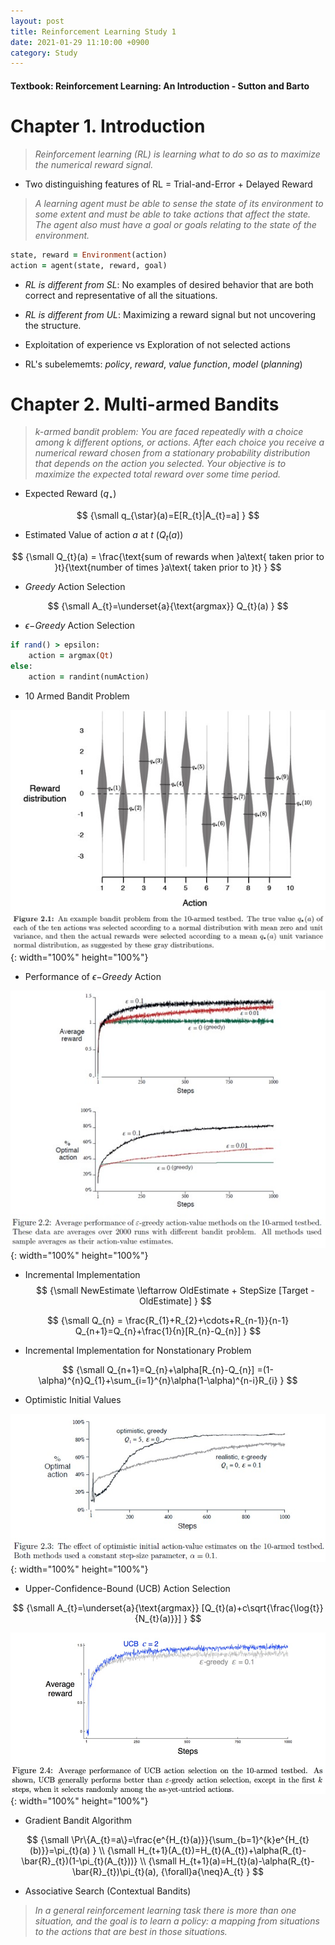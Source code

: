 ```yaml
---
layout: post
title: Reinforcement Learning Study 1
date: 2021-01-29 11:10:00 +0900
category: Study 
---
```

#### Textbook: Reinforcement Learning: An Introduction - Sutton and Barto

# Chapter 1. Introduction
> _Reinforcement learning (RL) is learning what to do so as to maximize the numerical reward signal._

+ Two distinguishing features of RL = Trial-and-Error + Delayed Reward

> _A learning agent must be able to sense the state of its environment to some extent and must be able to take actions that affect the state. The agent also must have a goal or goals relating to the state of the environment._

```ruby
state, reward = Environment(action)
action = agent(state, reward, goal)
```

+ _RL is different from SL_: No examples of desired behavior that are both correct and representative of all the situations.

+ _RL is different from UL_: Maximizing a reward signal but not uncovering the structure.

+ Exploitation of experience vs Exploration of not selected actions

+ RL's subelememts: _policy_, _reward_, _value function_, _model_ (_planning_)


# Chapter 2. Multi-armed Bandits
> _k-armed bandit problem: You are faced repeatedly with a choice among k different options, or actions. After each choice you receive a numerical reward chosen from a stationary probability distribution that depends on the action you selected. Your objective is to maximize the expected total reward over some time period._

+ Expected Reward ($q_{\star}$)

$$ 
{\small
q_{\star}(a)=E[R_{t}|A_{t}=a] 
}
$$

+ Estimated Value of action $a$ at $t$ ($Q_{t}(a)$)

$$
{\small
Q_{t}(a) = \frac{\text{sum of rewards when }a\text{ taken prior to }t}{\text{number of times }a\text{ taken prior to }t}
}
$$

+ _Greedy_ Action Selection

$$
{\small
A_{t}=\underset{a}{\text{argmax}} Q_{t}(a)
}
$$

+ $\epsilon-$_Greedy_ Action Selection

```ruby
if rand() > epsilon:
	action = argmax(Qt)
else:
	action = randint(numAction)
```

+ 10 Armed Bandit Problem

![](/Figs/RL_Sutton/Ch2/10ArmedBandit.jpg){: width="100%" height="100%"}


+ Performance of $\epsilon-$_Greedy_ Action 

![](/Figs/RL_Sutton/Ch2/EpsGreedy.jpg){: width="100%" height="100%"}


+ Incremental Implementation
$$
{\small
NewEstimate \leftarrow OldEstimate + StepSize [Target - OldEstimate]
}
$$

$$
{\small
Q_{n} = \frac{R_{1}+R_{2}+\cdots+R_{n-1}}{n-1}
Q_{n+1}=Q_{n}+\frac{1}{n}[R_{n}-Q_{n}]
}
$$

+ Incremental Implementation for Nonstationary Problem

$$
{\small
Q_{n+1}=Q_{n}+\alpha[R_{n}-Q_{n}] 
       =(1-\alpha)^{n}Q_{1}+\sum_{i=1}^{n}\alpha(1-\alpha)^{n-i}R_{i}
}
$$


+ Optimistic Initial Values

![](/Figs/RL_Sutton/Ch2/OptInitial.jpg){: width="100%" height="100%"}


+ Upper-Confidence-Bound (UCB) Action Selection

$$
{\small
A_{t}=\underset{a}{\text{argmax}} [Q_{t}(a)+c\sqrt{\frac{\log{t}}{N_{t}(a)}}]
}
$$

![](/Figs/RL_Sutton/Ch2/UCB.jpg){: width="100%" height="100%"}

+ Gradient Bandit Algorithm

$$
{\small
\Pr\{A_{t}=a\}=\frac{e^{H_{t}(a)}}{\sum_{b=1}^{k}e^{H_{t}(b)}}=\pi_{t}(a)
}
\\
{\small
H_{t+1}(A_{t})=H_{t}(A_{t})+\alpha(R_{t}-\bar{R}_{t})(1-\pi_{t}(A_{t}))} \\
{\small
H_{t+1}(a)=H_{t}(a)-\alpha(R_{t}-\bar{R}_{t})\pi_{t}(a),   {\forall}a{\neq}A_{t} 
}
$$

+ Associative Search (Contextual Bandits)

> _In a general reinforcement learning task there is more than one situation, and the goal is to learn a policy: a mapping from situations to the actions that are best in those situations._

